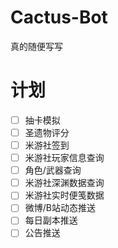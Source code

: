 # Cactus-Bot

真的随便写写

# 计划
- [ ] 抽卡模拟
- [ ] 圣遗物评分
- [ ] 米游社签到
- [ ] 米游社玩家信息查询
- [ ] 角色/武器查询
- [ ] 米游社深渊数据查询
- [ ] 米游社实时便笺数据
- [ ] 微博/B站动态推送
- [ ] 每日副本推送
- [ ] 公告推送